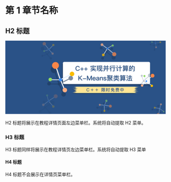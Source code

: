 # 第 1 章节名称

## H2 标题

![测试图片](images/book1-chapter1.png)

H2 标题将展示在教程详情页面左边菜单栏。系统将自动提取 H2 菜单。

### H3 标题

H3 标题同样将展示在教程详情页左边菜单栏。系统将自动提取 H3 菜单

#### H4 标题

H4 标题不会展示在详情页菜单栏。

